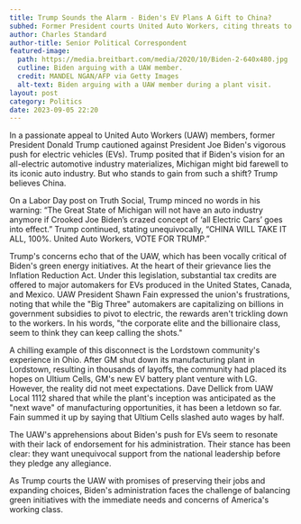 ```yaml
---
title: Trump Sounds the Alarm - Biden's EV Plans A Gift to China?
subhed: Former President courts United Auto Workers, citing threats to Michigan's auto industry
author: Charles Standard
author-title: Senior Political Correspondent
featured-image: 
  path: https://media.breitbart.com/media/2020/10/Biden-2-640x480.jpg
  cutline: Biden arguing with a UAW member.
  credit: MANDEL NGAN/AFP via Getty Images
  alt-text: Biden arguing with a UAW member during a plant visit.
layout: post
category: Politics
date: 2023-09-05 22:20
---
```


In a passionate appeal to United Auto Workers (UAW) members, former President Donald Trump cautioned against President Joe Biden's vigorous push for electric vehicles (EVs). Trump posited that if Biden's vision for an all-electric automotive industry materializes, Michigan might bid farewell to its iconic auto industry. But who stands to gain from such a shift? Trump believes China.

On a Labor Day post on Truth Social, Trump minced no words in his warning: “The Great State of Michigan will not have an auto industry anymore if Crooked Joe Biden’s crazed concept of ‘all Electric Cars’ goes into effect.” Trump continued, stating unequivocally, “CHINA WILL TAKE IT ALL, 100%. United Auto Workers, VOTE FOR TRUMP.” 

Trump's concerns echo that of the UAW, which has been vocally critical of Biden's green energy initiatives. At the heart of their grievance lies the Inflation Reduction Act. Under this legislation, substantial tax credits are offered to major automakers for EVs produced in the United States, Canada, and Mexico. UAW President Shawn Fain expressed the union's frustrations, noting that while the "Big Three" automakers are capitalizing on billions in government subsidies to pivot to electric, the rewards aren't trickling down to the workers. In his words, "the corporate elite and the billionaire class, seem to think they can keep calling the shots."

A chilling example of this disconnect is the Lordstown community's experience in Ohio. After GM shut down its manufacturing plant in Lordstown, resulting in thousands of layoffs, the community had placed its hopes on Ultium Cells, GM's new EV battery plant venture with LG. However, the reality did not meet expectations. Dave Dellick from UAW Local 1112 shared that while the plant's inception was anticipated as the "next wave" of manufacturing opportunities, it has been a letdown so far. Fain summed it up by saying that Ultium Cells slashed auto wages by half.

The UAW's apprehensions about Biden's push for EVs seem to resonate with their lack of endorsement for his administration. Their stance has been clear: they want unequivocal support from the national leadership before they pledge any allegiance.

As Trump courts the UAW with promises of preserving their jobs and expanding choices, Biden's administration faces the challenge of balancing green initiatives with the immediate needs and concerns of America's working class.
